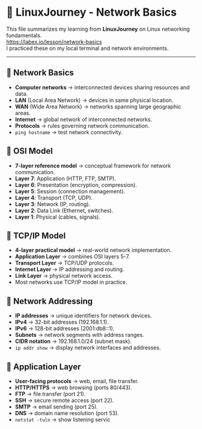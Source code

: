# 🐧 LinuxJourney - Network Basics

This file summarizes my learning from **LinuxJourney** on Linux networking fundamentals.  
https://labex.io/lesson/network-basics  
I practiced these on my local terminal and network environments.

---

## 🔹 Network Basics
- **Computer networks** → interconnected devices sharing resources and data.
- **LAN** (Local Area Network) → devices in same physical location.
- **WAN** (Wide Area Network) → networks spanning large geographic areas.
- **Internet** → global network of interconnected networks.
- **Protocols** → rules governing network communication.
- `ping hostname` → test network connectivity.

## 🔹 OSI Model
- **7-layer reference model** → conceptual framework for network communication.
- **Layer 7**: Application (HTTP, FTP, SMTP).
- **Layer 6**: Presentation (encryption, compression).
- **Layer 5**: Session (connection management).
- **Layer 4**: Transport (TCP, UDP).
- **Layer 3**: Network (IP, routing).
- **Layer 2**: Data Link (Ethernet, switches).
- **Layer 1**: Physical (cables, signals).

## 🔹 TCP/IP Model
- **4-layer practical model** → real-world network implementation.
- **Application Layer** → combines OSI layers 5-7.
- **Transport Layer** → TCP/UDP protocols.
- **Internet Layer** → IP addressing and routing.
- **Link Layer** → physical network access.
- Most networks use TCP/IP model in practice.

## 🔹 Network Addressing
- **IP addresses** → unique identifiers for network devices.
- **IPv4** → 32-bit addresses (192.168.1.1).
- **IPv6** → 128-bit addresses (2001:db8::1).
- **Subnets** → network segments with address ranges.
- **CIDR notation** → 192.168.1.0/24 (subnet mask).
- `ip addr show` → display network interfaces and addresses.

## 🔹 Application Layer
- **User-facing protocols** → web, email, file transfer.
- **HTTP/HTTPS** → web browsing (ports 80/443).
- **FTP** → file transfer (port 21).
- **SSH** → secure remote access (port 22).
- **SMTP** → email sending (port 25).
- **DNS** → domain name resolution (port 53).
- `netstat -tuln` → show listening servic
